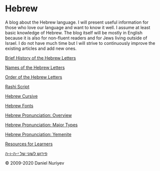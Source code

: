 # Hebrew

A blog about the Hebrew language. I will present useful information for those who love our language and want to know it well. I assume at least basic knowledge of Hebrew. The blog itself will be mostly in English because it is also for non-fluent readers and for Jews living outside of Israel. I do not have much time but I will strive to continuously improve the existing articles and add new ones.

[Brief History of the Hebrew Letters](brief-history-of-the-hebrew-letters.md)

[Names of the Hebrew Letters](names-of-the-hebrew-letters.md)

[Order of the Hebrew Letters](order-of-the-hebrew-letters.md)

[Rashi Script](rashi-script.md)

[Hebrew Cursive](hebrew-cursive.md)

[Hebrew Fonts](hebrew-fonts.md)

[Hebrew Pronunciation: Overview](hebrew-pronunciation-overview.md)

[Hebrew Pronunciation: Major Types](hebrew-pronunciation-types.md)

[Hebrew Pronunciation: Yemenite](hebrew-pronunciation-yemenite.md)

[Resources for Learners](links.md)

[פירוש לשוני של י-ה-ו-ה](y-h-w-h.md)

© 2009-2020 Daniel Nuriyev
